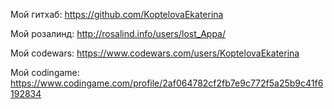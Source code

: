 Мой гитхаб: https://github.com/KoptelovaEkaterina

Мой розалинд: http://rosalind.info/users/lost_Appa/

Мой codewars:	 https://www.codewars.com/users/KoptelovaEkaterina

Moй codingame: https://www.codingame.com/profile/2af064782cf2fb7e9c772f5a25b9c41f6192834

